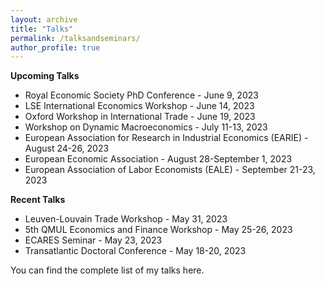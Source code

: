 ```yaml
---
layout: archive
title: "Talks"
permalink: /talksandseminars/
author_profile: true
---
```


**Upcoming Talks**

- <a href="https://res.org.uk/wp-content/uploads/2023/05/PhD-Conference-programme-2023-final.pdf" style="text-decoration: none" target="_blank">Royal Economic Society PhD Conference </a>  - June 9, 2023
- <a href="https://cep.lse.ac.uk/_new/EVENTS/International-Economics-Workshop/" style="text-decoration: none" target="_blank">LSE International Economics Workshop </a>  - June 14, 2023
- Oxford Workshop in International Trade - June 19, 2023
- <a href="https://workshop.webs.uvigo.es" style="text-decoration: none" target="_blank">Workshop on Dynamic Macroeconomics </a>  - July 11-13, 2023
- <a href="https://earie.org/earie-2023-rome/" style="text-decoration: none" target="_blank">European Association for Research in Industrial Economics (EARIE) </a>  - August 24-26, 2023
- <a href="https://www.eea-esem-congresses.org" style="text-decoration: none" target="_blank">European Economic Association  </a>  - August 28-September 1, 2023
- <a href="https://eale2023prague.eu" style="text-decoration: none" target="_blank">European Association of Labor Economists (EALE)</a> - September 21-23, 2023
 
**Recent Talks**
- <a href="https://feb.kuleuven.be/WLG-Micro/events/trade-workshop" style="text-decoration: none" target="_blank">Leuven-Louvain Trade Workshop </a>  - May 31, 2023
- <a href="https://www.qmul.ac.uk/sef/events/conferences/items/call-for-papers---5th-qmul-economics-and-finance-workshop-for-phd--post-doctoral-students.html" style="text-decoration: none" target="_blank">5th QMUL Economics and Finance Workshop</a> - May 25-26, 2023
- ECARES Seminar - May 23, 2023
- <a href="https://www.london.edu/phd/transatlantic-doctoral-conference" style="text-decoration: none" target="_blank">Transatlantic Doctoral Conference</a> - May 18-20, 2023





You can find the complete list of my talks <a href="https://github.com/fabrizioleone/Resume/raw/main/CV_FL.pdf" style="text-decoration: none" target="_blank">here</a>.
